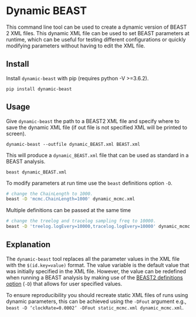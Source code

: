 # Dynamic BEAST

This command line tool can be used to create a dynamic version of BEAST 2 XML files. This dynamic XML file can be used to set BEAST parameters at runtime, which can be useful for testing different configurations or quickly modifying parameters without having to edit the XML file. 

## Install
Install `dynamic-beast` with pip (requires python -V >=3.6.2).

```
pip install dynamic-beast
```

## Usage

Give `dynamic-beast` the path to a BEAST2 XML file and specify where to save the dynamic XML file (if out file is not specified XML will be printed to screen).

```
dynamic-beast --outfile dynamic_BEAST.xml BEAST.xml
```

This will produce a `dynamic_BEAST.xml` file that can be used as standard in a BEAST analysis.

```
beast dynamic_BEAST.xml
```

To modify parameters at run time use the `beast` definitions option `-D`.

```bash
# change the ChainLength to 1000. 
beast -D 'mcmc.ChainLength=1000' dynamic_mcmc.xml
``` 

Multiple definitions can be passed at the same time 

```bash
# change the treelog and tracelog sampling freq to 10000. 
beast -D 'treelog.logEvery=10000,tracelog.logEvery=10000' dynamic_mcmc.xml
``` 

## Explanation

The `dynamic-beast` tool replaces all the parameter values in the XML file with the `$(id.key=value)` format. The value variable is the default value that was initially specified in the XML file. However, the value can be redefined when running a BEAST analysis by making use of the [BEAST2 definitions option](https://www.beast2.org/2021/03/31/command-line-options.html#-d) (`-D`) that allows for user specified values. 

To ensure reproducibility you should recreate static XML files of runs using dynamic parameters, this can be achieved using the `-DFout` argument e.g., `beast -D ‘clockRate=0.0002’ -DFout static_mcmc.xml dynamic_mcmc.xml`. 
